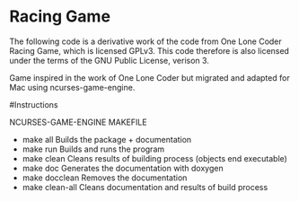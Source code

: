 # Racing Game 

The following code is a derivative work of the code from One Lone Coder Racing Game, which is licensed GPLv3. 
This code therefore is also licensed under the terms of the GNU Public License, verison 3.

Game inspired in the work of One Lone Coder but migrated and adapted for Mac 
using ncurses-game-engine.

#Instructions

NCURSES-GAME-ENGINE MAKEFILE
- make all        Builds the package + documentation
- make run        Builds and runs the program
- make clean      Cleans results of building process (objects end executable)
- make doc        Generates the documentation with doxygen
- make docclean   Removes the documentation
- make clean-all  Cleans documentation and results of build process




